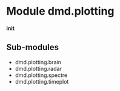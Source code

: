 Module dmd.plotting
===================
__init__

Sub-modules
-----------
* dmd.plotting.brain
* dmd.plotting.radar
* dmd.plotting.spectre
* dmd.plotting.timeplot